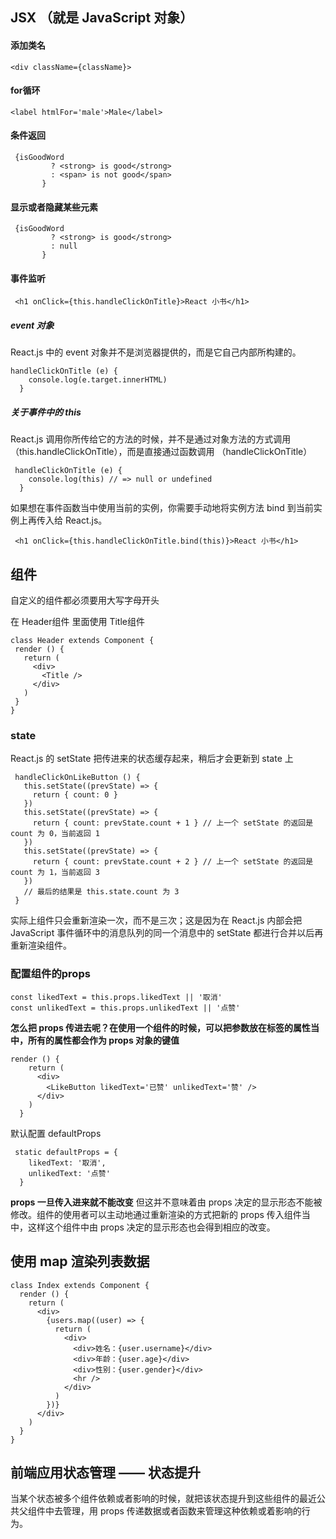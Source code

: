  ## JSX （就是 JavaScript 对象）
 #### 添加类名
 ```
 <div className={className}>
 ```
 #### for循环
 ```
 <label htmlFor='male'>Male</label>
 ```
 #### 条件返回
 ```
  {isGoodWord
          ? <strong> is good</strong>
          : <span> is not good</span>
        }
 ```
 #### 显示或者隐藏某些元素
 ```
  {isGoodWord
          ? <strong> is good</strong>
          : null
        }
 ```

 #### 事件监听
 ```
  <h1 onClick={this.handleClickOnTitle}>React 小书</h1>
```
##### event 对象
React.js 中的 event 对象并不是浏览器提供的，而是它自己内部所构建的。
```
handleClickOnTitle (e) {
    console.log(e.target.innerHTML)
  }
```
##### 关于事件中的 this
React.js 调用你所传给它的方法的时候，并不是通过对象方法的方式调用（this.handleClickOnTitle），而是直接通过函数调用 （handleClickOnTitle）
```
 handleClickOnTitle (e) {
    console.log(this) // => null or undefined
  }
```
如果想在事件函数当中使用当前的实例，你需要手动地将实例方法 bind 到当前实例上再传入给 React.js。
```
 <h1 onClick={this.handleClickOnTitle.bind(this)}>React 小书</h1> 
```
 ## 组件
 自定义的组件都必须要用大写字母开头

 在 Header组件 里面使用 Title组件
 ```
 class Header extends Component {
  render () {
    return (
      <div>
        <Title />
      </div>
    )
  }
}
```
### state
 React.js 的 setState 把传进来的状态缓存起来，稍后才会更新到 state 上
 ```
  handleClickOnLikeButton () {
    this.setState((prevState) => {
      return { count: 0 }
    })
    this.setState((prevState) => {
      return { count: prevState.count + 1 } // 上一个 setState 的返回是 count 为 0，当前返回 1
    })
    this.setState((prevState) => {
      return { count: prevState.count + 2 } // 上一个 setState 的返回是 count 为 1，当前返回 3
    })
    // 最后的结果是 this.state.count 为 3
  }
```
实际上组件只会重新渲染一次，而不是三次；这是因为在 React.js 内部会把 JavaScript 事件循环中的消息队列的同一个消息中的 setState 都进行合并以后再重新渲染组件。

### 配置组件的props
```
const likedText = this.props.likedText || '取消'
const unlikedText = this.props.unlikedText || '点赞'
```
**怎么把 props 传进去呢？在使用一个组件的时候，可以把参数放在标签的属性当中，所有的属性都会作为 props 对象的键值**
   
```
render () {
    return (
      <div>
        <LikeButton likedText='已赞' unlikedText='赞' />
      </div>
    )
  }
```
默认配置 defaultProps
```
 static defaultProps = {
    likedText: '取消',
    unlikedText: '点赞'
  }

```
**props 一旦传入进来就不能改变**
但这并不意味着由 props 决定的显示形态不能被修改。组件的使用者可以主动地通过重新渲染的方式把新的 props 传入组件当中，这样这个组件中由 props 决定的显示形态也会得到相应的改变。

## 使用 map 渲染列表数据
```
class Index extends Component {
  render () {
    return (
      <div>
        {users.map((user) => {
          return (
            <div>
              <div>姓名：{user.username}</div>
              <div>年龄：{user.age}</div>
              <div>性别：{user.gender}</div>
              <hr />
            </div>
          )
        })}
      </div>
    )
  }
}
```

## 前端应用状态管理 —— 状态提升
当某个状态被多个组件依赖或者影响的时候，就把该状态提升到这些组件的最近公共父组件中去管理，用 props 传递数据或者函数来管理这种依赖或着影响的行为。